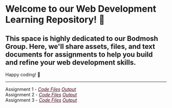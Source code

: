 # Welcome to our Web Development Learning Repository! 🚀

## This space is highly dedicated to our Bodmosh Group. Here, we'll share assets, files, and text documents for assignments to help you build and refine your web development skills.

Happy coding! 🎉

<hr>

<div>
  Assignment 1 - <a style="color: #450920;" href="https://github.com/icodervivek/bodmosh-webdev/tree/main/assignment_1"><i>Code Files</i></a>  <a style="color: #450920;" href="https://icodervivek.github.io/bodmosh-webdev/assignment_1/"><i>Output</i></a>
</div>
<div>
Assignment 2 - <a style="color: #450920;" href="https://github.com/icodervivek/bodmosh-webdev/tree/main/assignment_2"><i>Code Files</i></a>  <a style="color: #450920;" href="https://icodervivek.github.io/bodmosh-webdev/assignment_2/bhootlok"><i>Output</i></a> 
</div>
<div>
Assignment 3 - <a style="color: #450920;" href="https://github.com/icodervivek/bodmosh-webdev/tree/main/assignment_3"><i>Code Files</i></a>  <a style="color: #450920;" href="https://icodervivek.github.io/bodmosh-webdev/assignment_3/"><i>Output</a>
</div>
